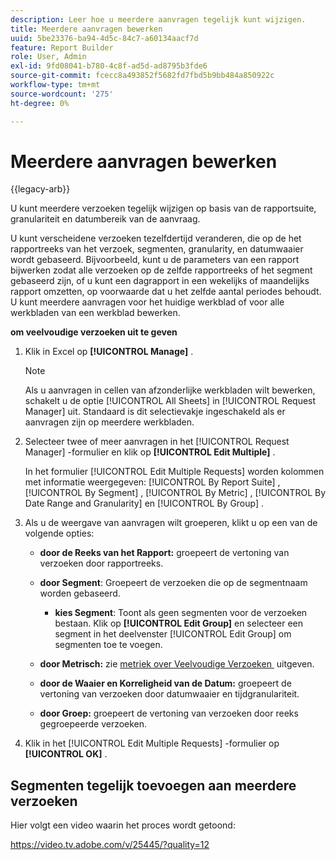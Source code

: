 ```yaml
---
description: Leer hoe u meerdere aanvragen tegelijk kunt wijzigen.
title: Meerdere aanvragen bewerken
uuid: 5be23376-ba94-4d5c-84c7-a60134aacf7d
feature: Report Builder
role: User, Admin
exl-id: 9fd08041-b780-4c8f-ad5d-ad8795b3fde6
source-git-commit: fcecc8a493852f5682fd7fbd5b9bb484a850922c
workflow-type: tm+mt
source-wordcount: '275'
ht-degree: 0%

---
```


# Meerdere aanvragen bewerken

{{legacy-arb}}

U kunt meerdere verzoeken tegelijk wijzigen op basis van de rapportsuite, granulariteit en datumbereik van de aanvraag.

U kunt verscheidene verzoeken tezelfdertijd veranderen, die op de het rapportreeks van het verzoek, segmenten, granularity, en datumwaaier wordt gebaseerd. Bijvoorbeeld, kunt u de parameters van een rapport bijwerken zodat alle verzoeken op de zelfde rapportreeks of het segment gebaseerd zijn, of u kunt een dagrapport in een wekelijks of maandelijks rapport omzetten, op voorwaarde dat u het zelfde aantal periodes behoudt. U kunt meerdere aanvragen voor het huidige werkblad of voor alle werkbladen van een werkblad bewerken.

**om veelvoudige verzoeken uit te geven**

1. Klik in Excel op **[!UICONTROL Manage]** .

   >[!NOTE]
   >
   >Als u aanvragen in cellen van afzonderlijke werkbladen wilt bewerken, schakelt u de optie [!UICONTROL All Sheets] in [!UICONTROL Request Manager] uit. Standaard is dit selectievakje ingeschakeld als er aanvragen zijn op meerdere werkbladen.

1. Selecteer twee of meer aanvragen in het [!UICONTROL Request Manager] -formulier en klik op **[!UICONTROL Edit Multiple]** .

   In het formulier [!UICONTROL Edit Multiple Requests] worden kolommen met informatie weergegeven: [!UICONTROL By Report Suite] , [!UICONTROL By Segment] , [!UICONTROL By Metric] , [!UICONTROL By Date Range and Granularity] en [!UICONTROL By Group] .
1. Als u de weergave van aanvragen wilt groeperen, klikt u op een van de volgende opties:

   * **door de Reeks van het Rapport:** groepeert de vertoning van verzoeken door rapportreeks.
   * **door Segment**: Groepeert de verzoeken die op de segmentnaam worden gebaseerd.

      * **kies Segment**: Toont als geen segmenten voor de verzoeken bestaan. Klik op **[!UICONTROL Edit Group]** en selecteer een segment in het deelvenster [!UICONTROL Edit Group] om segmenten toe te voegen.

   * **door Metrisch:** zie [&#x200B; metriek over Veelvoudige Verzoeken &#x200B;](/help/analyze/legacy-report-builder/manage-requests/edit-multiple-metrics.md) uitgeven.

   * **door de Waaier en Korreligheid van de Datum:** groepeert de vertoning van verzoeken door datumwaaier en tijdgranulariteit.
   * **door Groep:** groepeert de vertoning van verzoeken door reeks gegroepeerde verzoeken.

1. Klik in het [!UICONTROL Edit Multiple Requests] -formulier op **[!UICONTROL OK]** .

## Segmenten tegelijk toevoegen aan meerdere verzoeken

Hier volgt een video waarin het proces wordt getoond:

https://video.tv.adobe.com/v/25445/?quality=12
